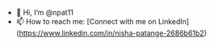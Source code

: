 - 👋 Hi, I’m @npat11
- 📫 How to reach me: [Connect with me on LinkedIn] (https://www.linkedin.com/in/nisha-patange-2686b61b2)

<!---
npat11/npat11 is a ✨ special ✨ repository because its `README.md` (this file) appears on your GitHub profile.
You can click the Preview link to take a look at your changes.
--->
